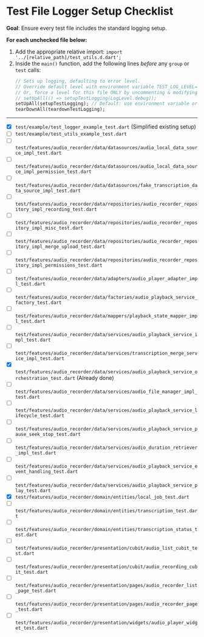 # Test File Logger Setup Checklist

**Goal**: Ensure every test file includes the standard logging setup.

**For each unchecked file below:**
1. Add the appropriate relative import: `import '../[relative_path]/test_utils.d.dart';`
2. Inside the `main()` function, add the following lines *before* any `group` or `test` calls:
   ```dart
   // Sets up logging, defaulting to error level.
   // Override default level with environment variable TEST_LOG_LEVEL=debug (or other levels)
   // Or, force a level for this file ONLY by uncommenting & modifying the line below:
   // setUpAll(() => setupTestLogging(LogLevel.debug));
   setUpAll(setupTestLogging); // Default: use environment variable or error level
   tearDownAll(teardownTestLogging);
   ```

---

- [x] `test/example/test_logger_example_test.dart` (Simplified existing setup)
- [ ] `test/example/test_utils_example_test.dart`
- [ ] `test/features/audio_recorder/data/datasources/audio_local_data_source_impl_test.dart`
- [ ] `test/features/audio_recorder/data/datasources/audio_local_data_source_impl_permission_test.dart`
- [ ] `test/features/audio_recorder/data/datasources/fake_transcription_data_source_impl_test.dart`
- [ ] `test/features/audio_recorder/data/repositories/audio_recorder_repository_impl_recording_test.dart`
- [ ] `test/features/audio_recorder/data/repositories/audio_recorder_repository_impl_misc_test.dart`
- [ ] `test/features/audio_recorder/data/repositories/audio_recorder_repository_impl_merge_upload_test.dart`
- [ ] `test/features/audio_recorder/data/repositories/audio_recorder_repository_impl_permissions_test.dart`
- [ ] `test/features/audio_recorder/data/adapters/audio_player_adapter_impl_test.dart`
- [ ] `test/features/audio_recorder/data/factories/audio_playback_service_factory_test.dart`
- [ ] `test/features/audio_recorder/data/mappers/playback_state_mapper_impl_test.dart`
- [ ] `test/features/audio_recorder/data/services/audio_playback_service_impl_test.dart`
- [ ] `test/features/audio_recorder/data/services/transcription_merge_service_impl_test.dart`
- [x] `test/features/audio_recorder/data/services/audio_playback_service_orchestration_test.dart` (Already done)
- [ ] `test/features/audio_recorder/data/services/audio_file_manager_impl_test.dart`
- [ ] `test/features/audio_recorder/data/services/audio_playback_service_lifecycle_test.dart`
- [ ] `test/features/audio_recorder/data/services/audio_playback_service_pause_seek_stop_test.dart`
- [ ] `test/features/audio_recorder/data/services/audio_duration_retriever_impl_test.dart`
- [ ] `test/features/audio_recorder/data/services/audio_playback_service_event_handling_test.dart`
- [ ] `test/features/audio_recorder/data/services/audio_playback_service_play_test.dart`
- [x] `test/features/audio_recorder/domain/entities/local_job_test.dart`
- [ ] `test/features/audio_recorder/domain/entities/transcription_test.dart`
- [ ] `test/features/audio_recorder/domain/entities/transcription_status_test.dart`
- [ ] `test/features/audio_recorder/presentation/cubit/audio_list_cubit_test.dart`
- [ ] `test/features/audio_recorder/presentation/cubit/audio_recording_cubit_test.dart`
- [ ] `test/features/audio_recorder/presentation/pages/audio_recorder_list_page_test.dart`
- [ ] `test/features/audio_recorder/presentation/pages/audio_recorder_page_test.dart`
- [ ] `test/features/audio_recorder/presentation/widgets/audio_player_widget_test.dart` 